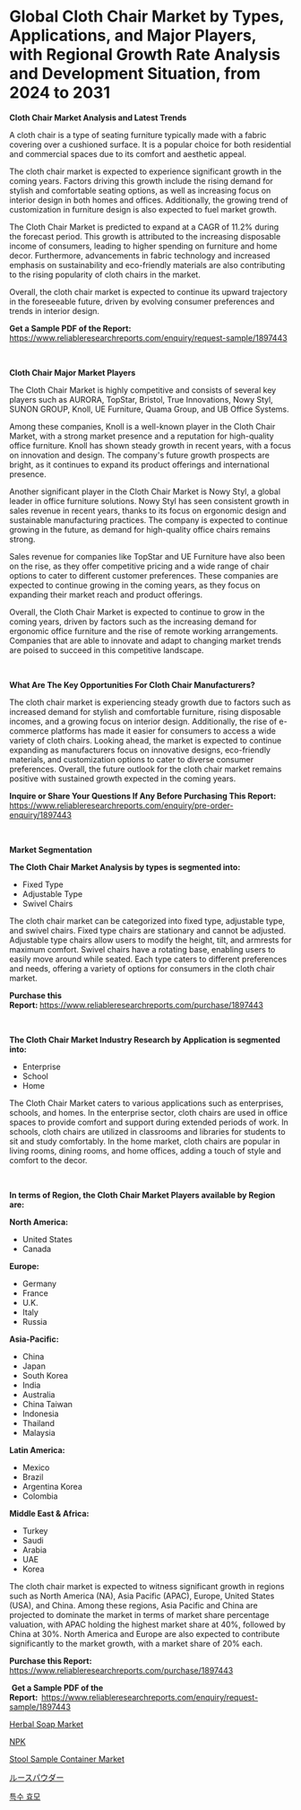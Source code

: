 <p><h1>Global Cloth Chair Market by Types, Applications, and Major Players, with Regional Growth Rate Analysis and Development Situation, from 2024 to 2031</h1></p><p><strong>Cloth Chair Market Analysis and Latest Trends</strong></p>
<p><p>A cloth chair is a type of seating furniture typically made with a fabric covering over a cushioned surface. It is a popular choice for both residential and commercial spaces due to its comfort and aesthetic appeal. </p><p>The cloth chair market is expected to experience significant growth in the coming years. Factors driving this growth include the rising demand for stylish and comfortable seating options, as well as increasing focus on interior design in both homes and offices. Additionally, the growing trend of customization in furniture design is also expected to fuel market growth.</p><p>The Cloth Chair Market is predicted to expand at a CAGR of 11.2% during the forecast period. This growth is attributed to the increasing disposable income of consumers, leading to higher spending on furniture and home decor. Furthermore, advancements in fabric technology and increased emphasis on sustainability and eco-friendly materials are also contributing to the rising popularity of cloth chairs in the market.</p><p>Overall, the cloth chair market is expected to continue its upward trajectory in the foreseeable future, driven by evolving consumer preferences and trends in interior design.</p></p>
<p><strong>Get a Sample PDF of the Report:&nbsp;</strong> <a href="https://www.reliableresearchreports.com/enquiry/request-sample/1897443">https://www.reliableresearchreports.com/enquiry/request-sample/1897443</a></p>
<p>&nbsp;</p>
<p><strong>Cloth Chair Major Market Players</strong></p>
<p><p>The Cloth Chair Market is highly competitive and consists of several key players such as AURORA, TopStar, Bristol, True Innovations, Nowy Styl, SUNON GROUP, Knoll, UE Furniture, Quama Group, and UB Office Systems. </p><p>Among these companies, Knoll is a well-known player in the Cloth Chair Market, with a strong market presence and a reputation for high-quality office furniture. Knoll has shown steady growth in recent years, with a focus on innovation and design. The company's future growth prospects are bright, as it continues to expand its product offerings and international presence.</p><p>Another significant player in the Cloth Chair Market is Nowy Styl, a global leader in office furniture solutions. Nowy Styl has seen consistent growth in sales revenue in recent years, thanks to its focus on ergonomic design and sustainable manufacturing practices. The company is expected to continue growing in the future, as demand for high-quality office chairs remains strong.</p><p>Sales revenue for companies like TopStar and UE Furniture have also been on the rise, as they offer competitive pricing and a wide range of chair options to cater to different customer preferences. These companies are expected to continue growing in the coming years, as they focus on expanding their market reach and product offerings.</p><p>Overall, the Cloth Chair Market is expected to continue to grow in the coming years, driven by factors such as the increasing demand for ergonomic office furniture and the rise of remote working arrangements. Companies that are able to innovate and adapt to changing market trends are poised to succeed in this competitive landscape.</p></p>
<p>&nbsp;</p>
<p><strong>What Are The Key Opportunities For Cloth Chair Manufacturers?</strong></p>
<p><p>The cloth chair market is experiencing steady growth due to factors such as increased demand for stylish and comfortable furniture, rising disposable incomes, and a growing focus on interior design. Additionally, the rise of e-commerce platforms has made it easier for consumers to access a wide variety of cloth chairs. Looking ahead, the market is expected to continue expanding as manufacturers focus on innovative designs, eco-friendly materials, and customization options to cater to diverse consumer preferences. Overall, the future outlook for the cloth chair market remains positive with sustained growth expected in the coming years.</p></p>
<p><strong>Inquire or Share Your Questions If Any Before Purchasing This Report:</strong> <a href="https://www.reliableresearchreports.com/enquiry/pre-order-enquiry/1897443">https://www.reliableresearchreports.com/enquiry/pre-order-enquiry/1897443</a></p>
<p>&nbsp;</p>
<p><strong>Market Segmentation</strong></p>
<p><strong>The Cloth Chair Market Analysis by types is segmented into:</strong></p>
<p><ul><li>Fixed Type</li><li>Adjustable Type</li><li>Swivel Chairs</li></ul></p>
<p><p>The cloth chair market can be categorized into fixed type, adjustable type, and swivel chairs. Fixed type chairs are stationary and cannot be adjusted. Adjustable type chairs allow users to modify the height, tilt, and armrests for maximum comfort. Swivel chairs have a rotating base, enabling users to easily move around while seated. Each type caters to different preferences and needs, offering a variety of options for consumers in the cloth chair market.</p></p>
<p><strong>Purchase this Report:&nbsp;</strong><a href="https://www.reliableresearchreports.com/purchase/1897443">https://www.reliableresearchreports.com/purchase/1897443</a></p>
<p>&nbsp;</p>
<p><strong>The Cloth Chair Market Industry Research by Application is segmented into:</strong></p>
<p><ul><li>Enterprise</li><li>School</li><li>Home</li></ul></p>
<p><p>The Cloth Chair Market caters to various applications such as enterprises, schools, and homes. In the enterprise sector, cloth chairs are used in office spaces to provide comfort and support during extended periods of work. In schools, cloth chairs are utilized in classrooms and libraries for students to sit and study comfortably. In the home market, cloth chairs are popular in living rooms, dining rooms, and home offices, adding a touch of style and comfort to the decor.</p></p>
<p>&nbsp;</p>
<p><strong>In terms of Region, the Cloth Chair Market Players available by Region are:</strong></p>
<p>
    <p> <strong> North America: </strong>
        <ul>
            <li>United States</li>
            <li>Canada</li>
        </ul>
        </p> 
    <p> <strong> Europe: </strong>
        <ul>
            <li>Germany</li>
            <li>France</li>
            <li>U.K.</li>
            <li>Italy</li>
            <li>Russia</li>
        </ul>
        </p> 
    <p> <strong> Asia-Pacific: </strong>
        <ul>
            <li>China</li>
            <li>Japan</li>
            <li>South Korea</li>
            <li>India</li>
            <li>Australia</li>
            <li>China Taiwan</li>
            <li>Indonesia</li>
            <li>Thailand</li>
            <li>Malaysia</li>
        </ul>
        </p> 
    <p> <strong> Latin America: </strong>
        <ul>
            <li>Mexico</li>
            <li>Brazil</li>
            <li>Argentina Korea</li>
            <li>Colombia</li>
        </ul>
        </p> 
    <p> <strong> Middle East & Africa: </strong>
        <ul>
            <li>Turkey</li>
            <li>Saudi</li>
            <li>Arabia</li>
            <li>UAE</li>
            <li>Korea</li>
        </ul>
    </p>
    </p>
<p><p>The cloth chair market is expected to witness significant growth in regions such as North America (NA), Asia Pacific (APAC), Europe, United States (USA), and China. Among these regions, Asia Pacific and China are projected to dominate the market in terms of market share percentage valuation, with APAC holding the highest market share at 40%, followed by China at 30%. North America and Europe are also expected to contribute significantly to the market growth, with a market share of 20% each.</p></p>
<p><strong>Purchase this Report: </strong><a href="https://www.reliableresearchreports.com/purchase/1897443">https://www.reliableresearchreports.com/purchase/1897443</a></p>
<p>&nbsp;<strong>Get a Sample PDF of the Report:&nbsp;&nbsp;</strong><a href="https://www.reliableresearchreports.com/enquiry/request-sample/1897443">https://www.reliableresearchreports.com/enquiry/request-sample/1897443</a></p>
<p><strong></strong></p>
<p><p><a href="https://github.com/cecuraprangm/Market-Research-Report-List-1/blob/main/herbal-soap-market.md">Herbal Soap Market</a></p><p><a href="https://github.com/khytkeqagplkzqvh/Market-Research-Report-List-1/blob/main/93429715156.md">NPK</a></p><p><a href="https://issuu.com/reportprime-2/docs/stool-sample-container-market-size-2030.pptx">Stool Sample Container Market</a></p><p><a href="https://github.com/AriMuller2009/Market-Research-Report-List-1/blob/main/77425425518.md">ルースパウダー</a></p><p><a href="https://github.com/TimmyMann6767/Market-Research-Report-List-1/blob/main/12019515157.md">특수 효모</a></p></p>